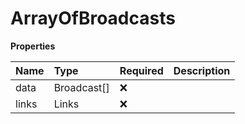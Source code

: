 # ArrayOfBroadcasts

**Properties**

| Name  | Type        | Required | Description |
| :---- | :---------- | :------- | :---------- |
| data  | Broadcast[] | ❌       |             |
| links | Links       | ❌       |             |
